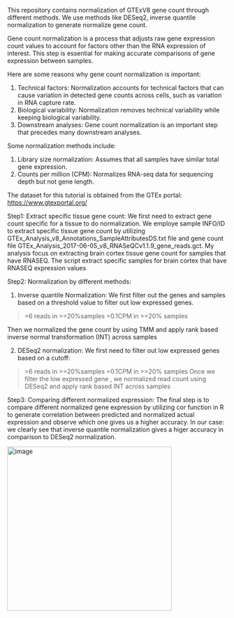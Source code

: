 This repository contains normalization of GTExV8 gene count through different methods. We use methods like DESeq2, inverse quantile normalization to generate normalize gene count.

Gene count normalization is a process that adjusts raw gene expression count values to account for factors other than the RNA expression of interest. This step is essential for making accurate comparisons of gene expression between samples. 

Here are some reasons why gene count normalization is important:
1. Technical factors: Normalization accounts for technical factors that can cause variation in detected gene counts across cells, such as variation in RNA capture rate. 
2. Biological variability: Normalization removes technical variability while keeping biological variability. 
3. Downstream analyses: Gene count normalization is an important step that precedes many downstream analyses. 

Some normalization methods include:
1. Library size normalization: Assumes that all samples have similar total gene expression. 
2. Counts per million (CPM): Normalizes RNA-seq data for sequencing depth but not gene length. 


The dataset for this tutorial is obtained from the GTEx portal: https://www.gtexportal.org/

Step1: Extract specific tissue gene count:
We first need to extract gene count specific for a tissue to do normalization. We employe sample INFO/ID to extract specific tissue gene count by utilizing GTEx_Analysis_v8_Annotations_SampleAttributesDS.txt file and gene count file GTEx_Analysis_2017-06-05_v8_RNASeQCv1.1.9_gene_reads.gct. My analysis focus on extracting brain cortex tissue gene count for samples that have RNASEQ. 
The script extract specific samples for brain cortex that have RNASEQ expression values

Step2: Normalization by different methods:
1. Inverse quantile Normalization: We first filter out the genes and samples based on a threshold value to filter out low expressed genes.
>=6 reads in >=20%samples
>=0.1CPM in >=20% samples

Then we normalized the gene count by using TMM and apply rank based inverse normal transformation (INT) across samples

2. DESeq2 normalization: 
We first need to filter out low expressed genes based on a cutoff:
>=6 reads in >=20%samples
>=0.1CPM in >=20% samples
Once we filter the low expressed gene , we normalized read count using DESeq2 and apply rank based INT across samples

Step3: Comparing different normalized expression: 
The final step is to compare different normalized gene expression by utilizing cor function in R to generate correlation between predicted and normalized actual expression and observe which one gives us a higher accuracy. 
In our case: we clearly see that inverse quantile normalization gives a higer accuracy in comparison to DESeq2 normalization.

<img width="376" alt="image" src="https://github.com/user-attachments/assets/1c968171-f272-409e-b293-de4795b794b1">


